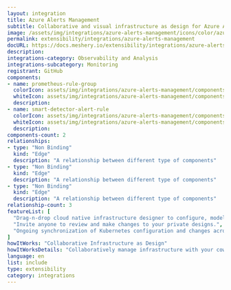 ```yaml
---
layout: integration
title: Azure Alerts Management
subtitle: Collaborative and visual infrastructure as design for Azure Alerts Management
image: /assets/img/integrations/azure-alerts-management/icons/color/azure-alerts-management-color.svg
permalink: extensibility/integrations/azure-alerts-management
docURL: https://docs.meshery.io/extensibility/integrations/azure-alerts-management
description: 
integrations-category: Observability and Analysis
integrations-subcategory: Monitoring
registrant: GitHub
components: 
- name: prometheus-rule-group
  colorIcon: assets/img/integrations/azure-alerts-management/components/prometheus-rule-group/icons/color/prometheus-rule-group-color.svg
  whiteIcon: assets/img/integrations/azure-alerts-management/components/prometheus-rule-group/icons/white/prometheus-rule-group-white.svg
  description: 
- name: smart-detector-alert-rule
  colorIcon: assets/img/integrations/azure-alerts-management/components/smart-detector-alert-rule/icons/color/smart-detector-alert-rule-color.svg
  whiteIcon: assets/img/integrations/azure-alerts-management/components/smart-detector-alert-rule/icons/white/smart-detector-alert-rule-white.svg
  description: 
components-count: 2
relationships: 
- type: "Non Binding"
  kind: "Edge"
  description: "A relationship between different type of components"
- type: "Non Binding"
  kind: "Edge"
  description: "A relationship between different type of components"
- type: "Non Binding"
  kind: "Edge"
  description: "A relationship between different type of components"
relationship-count: 3
featureList: [
  "Drag-n-drop cloud native infrastructure designer to configure, model, and deploy your workloads.",
  "Invite anyone to review and make changes to your private designs.",
  "Ongoing synchronization of Kubernetes configuration and changes across any number of clusters."
]
howItWorks: "Collaborative Infrastructure as Design"
howItWorksDetails: "Collaboratively manage infrastructure with your coworkers synchronously sharing the same designs."
language: en
list: include
type: extensibility
category: integrations
---
```

